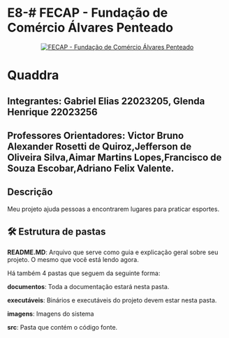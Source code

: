 # E8-# FECAP - Fundação de Comércio Álvares Penteado

<p align="center">
<a href= "https://www.fecap.br/"><img src="https://encrypted-tbn0.gstatic.com/images?q=tbn:ANd9GcRhZPrRa89Kma0ZZogxm0pi-tCn_TLKeHGVxywp-LXAFGR3B1DPouAJYHgKZGV0XTEf4AE&usqp=CAU" alt="FECAP - Fundação de Comércio Álvares Penteado" border="0"></a>
</p>

# Quaddra

## 

## Integrantes: <a>Gabriel Elias 22023205, Glenda Henrique 22023256</a>

## Professores Orientadores: <a> Victor Bruno Alexander Rosetti de Quiroz,Jefferson de Oliveira Silva,Aimar Martins Lopes,Francisco de Souza Escobar,Adriano Felix Valente.</a>

## Descrição

Meu projeto ajuda pessoas a encontrarem lugares para praticar esportes.


## 🛠 Estrutura de pastas



<b>README.MD</b>: Arquivo que serve como guia e explicação geral sobre seu projeto. O mesmo que você está lendo agora.

Há também 4 pastas que seguem da seguinte forma:

<b>documentos</b>: Toda a documentação estará nesta pasta.

<b>executáveis</b>: Binários e executáveis do projeto devem estar nesta pasta.

<b>imagens</b>: Imagens do sistema

<b>src</b>: Pasta que contém o código fonte.

